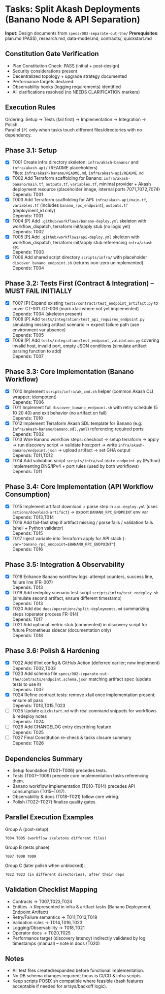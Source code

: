 # Tasks: Split Akash Deployments (Banano Node & API Separation)

**Input**: Design documents from `specs/002-separate-out-the/`
**Prerequisites**: plan.md (PASS), research.md, data-model.md, contracts/, quickstart.md

## Constitution Gate Verification
- Plan Constitution Check: PASS (initial + post-design)
- Security considerations present
- Decentralized topology + upgrade strategy documented
- Performance targets declared
- Observability hooks (logging requirements) identified
- All clarifications resolved (no NEEDS CLARIFICATION markers)

## Execution Rules
Ordering: Setup → Tests (fail first) → Implementation → Integration → Polish.  
Parallel `[P]` only when tasks touch different files/directories with no dependency.

## Phase 3.1: Setup
- [x] T001 Create infra directory skeleton: `infra/akash-banano/` and `infra/akash-api/` (README placeholders)  
  Files: `infra/akash-banano/README.md`, `infra/akash-api/README.md`
- [x] T002 Add Terraform scaffolding for Banano: `infra/akash-banano/main.tf`, `outputs.tf`, `variables.tf`, minimal provider + Akash deployment resource (placeholder image, internal ports 7071,7072,7074)  
  Depends: T001
- [x] T003 Add Terraform scaffolding for API: `infra/akash-api/main.tf`, `variables.tf` (includes `banano_rpc_endpoint`), `outputs.tf` (deployment_id only)  
  Depends: T001
- [x] T004 [P] Add `.github/workflows/banano-deploy.yml` skeleton with workflow_dispatch, terraform init/apply stub (no logic yet)  
  Depends: T002
- [x] T005 [P] Add `.github/workflows/api-deploy.yml` skeleton with workflow_dispatch, terraform init/apply stub referencing `infra/akash-api`  
  Depends: T003
- [x] T006 Add shared script directory `scripts/infra/` with placeholder `discover_banano_endpoint.sh` (returns non-zero unimplemented)  
  Depends: T004

## Phase 3.2: Tests First (Contract & Integration) – MUST FAIL INITIALLY
- [x] T007 [P] Expand existing `tests/contract/test_endpoint_artifact.py` to cover CT-001..CT-006 (mark xfail where not yet implemented)  
  Depends: T004 (skeleton present)  
- [x] T008 [P] Add `tests/integration/test_api_requires_endpoint.py` simulating missing artifact scenario → expect failure path (use environment var absence)  
  Depends: T005
- [x] T009 [P] Add `tests/integration/test_endpoint_validation.py` covering invalid host, invalid port, empty JSON conditions (simulate artifact parsing function to add)  
  Depends: T007

## Phase 3.3: Core Implementation (Banano Workflow)
- [x] T010 Implement `scripts/infra/ak_cmd.sh` helper (common Akash CLI wrapper; idempotent)  
  Depends: T006
- [x] T011 Implement full `discover_banano_endpoint.sh` with retry schedule (5 10 20 40) and exit behavior (no artifact on fail)  
  Depends: T010
- [x] T012 Implement Terraform Akash SDL template for Banano (e.g. `infra/akash-banano/banano.sdl.yaml`) referencing required ports  
  Depends: T002
- [x] T013 Wire Banano workflow steps: checkout → setup terraform → apply → run discovery script → validate host:port → write `infra/akash-banano/endpoint.json` → upload artifact → set GHA output  
  Depends: T011,T012
- [x] T014 Add validation script `scripts/infra/validate_endpoint.py` (Python) implementing DNS/IPv4 + port rules (used by both workflows)  
  Depends: T011

## Phase 3.4: Core Implementation (API Workflow Consumption)
- [x] T015 Implement artifact download + parse step in `api-deploy.yml` (uses `actions/download-artifact`) → export `BANANO_RPC_ENDPOINT` env var  
  Depends: T013,T014
- [x] T016 Add fail-fast step if artifact missing / parse fails / validation fails (shell + Python validator)  
  Depends: T015
- [x] T017 Inject variable into Terraform apply for API stack (`-var="banano_rpc_endpoint=$BANANO_RPC_ENDPOINT"`)  
  Depends: T016

## Phase 3.5: Integration & Observability
- [x] T018 Enhance Banano workflow logs: attempt counters, success line, failure line (FR-007)  
  Depends: T013
- [x] T019 Add redeploy scenario test script `scripts/infra/test_redeploy.sh` (simulate second artifact, ensure different timestamp)  
  Depends: T013
- [x] T020 Add doc `docs/operations/split-deployments.md` summarizing steps (operator process FR-014)  
  Depends: T017
- [x] T021 Add optional metric stub (commented) in discovery script for future Prometheus sidecar (documentation only)  
  Depends: T018

## Phase 3.6: Polish & Hardening
- [x] T022 Add tflint config & GitHub Action (deferred earlier; now implement)  
  Depends: T002,T003
- [x] T023 Add schema file `specs/002-separate-out-the/contracts/endpoint.schema.json` matching artifact spec (update tests to use it)  
  Depends: T007
- [x] T024 Refine contract tests: remove xfail once implementation present; ensure all pass  
  Depends: T013,T015,T023
- [ ] T025 Update `quickstart.md` with real command snippets for workflows & redeploy notes  
  Depends: T024
- [ ] T026 Add CHANGELOG entry describing feature  
  Depends: T025
- [ ] T027 Final Constitution re-check & tasks closure summary  
  Depends: T026

## Dependencies Summary
- Setup foundation (T001–T006) precedes tests.
- Tests (T007–T009) precede core implementation tasks referencing them.
- Banano workflow implementation (T010–T014) precedes API consumption (T015–T017).
- Observability & docs (T018–T021) follow core wiring.
- Polish (T022–T027) finalize quality gates.

## Parallel Execution Examples
Group A (post-setup):
```
T004 T005 (workflow skeletons different files)
```
Group B (tests phase):
```
T007 T008 T009
```
Group C (later polish when unblocked):
```
T022 T023 (in different directories), after their deps
```

## Validation Checklist Mapping
- Contracts → T007,T023,T024
- Entities → Represented in infra & artifact tasks (Banano Deployment, Endpoint Artifact)
- Retry/Failure semantics → T011,T013,T018
- Validation rules → T014,T016,T023
- Logging/Observability → T018,T021
- Operator docs → T020,T025
- Performance target (discovery latency) indirectly validated by log timestamps (manual) – note in docs (T020)

## Notes
- All test files created/expanded before functional implementation.
- No DB schema changes required; focus is CI/CD & infra scripts.
- Keep scripts POSIX sh compatible where feasible (bash features acceptable if needed for arrays/backoff logic).

